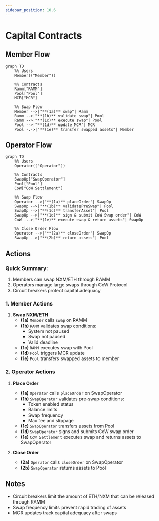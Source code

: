 ```yaml
---
sidebar_position: 10.6
---
```


# Capital Contracts

## Member Flow

```mermaid
graph TD
    %% Users
    Member(("Member"))

    %% Contracts
    Ramm["RAMM"]
    Pool["Pool"]
    MCR["MCR"]

    %% Swap Flow
    Member -->|"**(1a)** swap"| Ramm
    Ramm -->|"**(1b)** validate swap"| Pool
    Ramm -->|"**(1c)** execute swap"| Pool
    Pool -->|"**(1d)** update MCR"| MCR
    Pool -.->|"**(1e)** transfer swapped assets"| Member
```

## Operator Flow

```mermaid
graph TD
    %% Users
    Operator(("Operator"))

    %% Contracts
    SwapOp["SwapOperator"]
    Pool["Pool"]
    CoW["CoW Settlement"]

    %% Swap Flow
    Operator -->|"**(1a)** placeOrder"| SwapOp
    SwapOp -->|"**(1b)** validatePreSwap"| Pool
    SwapOp -->|"**(1c)** transferAsset"| Pool
    SwapOp -->|"**(1d)** sign & submit CoW Swap order"| CoW
    CoW -.->|"**(1e)** execute swap & return assets"| SwapOp

    %% Close Order Flow
    Operator -->|"**(2a)** closeOrder"| SwapOp
    SwapOp -->|"**(2b)** return assets"| Pool
```

## Actions

### Quick Summary:

1. Members can swap NXM/ETH through RAMM
2. Operators manage large swaps through CoW Protocol
3. Circuit breakers protect capital adequacy

### 1. Member Actions

1. **Swap NXM/ETH**
   - **(1a)** `Member` calls `swap` on RAMM
   - **(1b)** `RAMM` validates swap conditions:
     - System not paused
     - Swap not paused
     - Valid deadline
   - **(1c)** `RAMM` executes swap with Pool
   - **(1d)** `Pool` triggers MCR update
   - **(1e)** `Pool` transfers swapped assets to member

### 2. Operator Actions

1. **Place Order**

   - **(1a)** `Operator` calls `placeOrder` on SwapOperator
   - **(1b)** `SwapOperator` validates pre-swap conditions:
     - Token enabled status
     - Balance limits
     - Swap frequency
     - Max fee and slippage
   - **(1c)** `SwapOperator` transfers assets from Pool
   - **(1d)** `SwapOperator` signs and submits CoW swap order
   - **(1e)** `CoW Settlement` executes swap and returns assets to SwapOperator

2. **Close Order**
   - **(2a)** `Operator` calls `closeOrder` on SwapOperator
   - **(2b)** `SwapOperator` returns assets to Pool

## Notes

- Circuit breakers limit the amount of ETH/NXM that can be released through RAMM
- Swap frequency limits prevent rapid trading of assets
- MCR updates track capital adequacy after swaps
